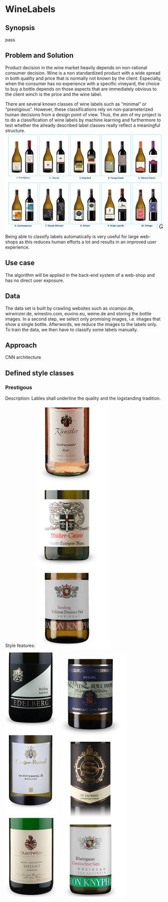 # WineLabels
## Synopsis
pass

## Problem and Solution
Product decision in the wine market heavily depends on non-rational consumer decision. Wine is a non standardized product with a wide spread in both quality and price that is normally not known by the client. Especially, when the consumer has no experience with a specific vineyard, the choice to buy a bottle depends on those aspects that are immediately obvious to the client winch is the price and the wine label.

There are several known classes of wine labels such as “minimal” or “prestigious”. However, these classifications rely on non-parameterized human decisions from a design point of view. Thus, the aim of my project is to do a classification of wine labels by machine learning and furthermore to test whether the already described  label classes really reflect a meaningful structure.
![alt text](https://raw.githubusercontent.com/toeb83/WineLabels/master/labels.png)

Being able to classify labels automatically is very useful for large web-shops as this reduces human efforts a lot and results in an improved user experience.   

## Use case
The algorithm will be applied in the back-end system of a web-shop and has no direct user exposure.

## Data
The data set is built by crawling websites such as vicampo.de, wirwinzer.de, winestro.com, euvino.eu, weine.de and storing the bottle images.
In a second step, we select only promising images, i.e. images that show a single bottle. Afterwords, we reduce the images to the labels only.
To train the data, we then have to classify some labels manually.


## Approach
CNN architecture


## Defined style classes
### Prestigous
Description: Lables shall underline the quality and the logstanding tradition.\
Style features: 
![alt text](https://raw.githubusercontent.com/toeb83/WineLabels/master/md_img/p1.png)
![alt text](https://raw.githubusercontent.com/toeb83/WineLabels/master/md_img/p2.png)
![alt text](https://raw.githubusercontent.com/toeb83/WineLabels/master/md_img/p3.png)
